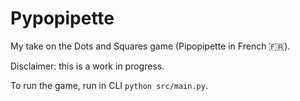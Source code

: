 # Pypopipette
My take on the Dots and Squares game (Pipopipette in French 🇫🇷).

Disclaimer: this is a work in progress.

To run the game, run in CLI `python src/main.py`.
